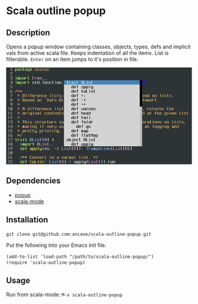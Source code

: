 Scala outline popup
===================

## Description
Opens a popup window containing classes, objects, types, defs and implicit vals from active scala file.
Keeps indentation of all the items. List is filterable. `Enter` on an item jumps to it's position in file.

![outline screenshot](https://github.com/ancane/scala-outline-popup/raw/master/outline-popup.png)

## Dependencies

* [popup](#https://github.com/auto-complete/popup-el)
* [scala-mode](#https://github.com/hvesalai/scala-mode2)

## Installation

```
git clone git@github.com:ancane/scala-outline-popup.git
```

Put the following into your Emacs init file.

```
(add-to-list 'load-path "/path/to/scala-outline-popup/")
(require 'scala-outline-popup)
```

## Usage

Run from scala-mode: `M-x scala-outline-popup`

